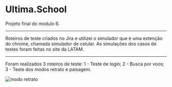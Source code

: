 # Ultima.School

Projeto final do modulo 6.
__________________________
Roteiros de teste criados no Jira e utilizei o simulador que é uma extenção do chrome, chamada simulador de celular.
As simulações dos casos de testes foram feitas no site da LATAM.
_________________________
Foram realizados 3 roteiros de teste:
1 - Teste de login;
2 - Busca por voos;
3 - Teste dos modos retrato e paisagem.

![modo retrato](https://user-images.githubusercontent.com/110741158/232952012-eef1111a-2a4b-48e9-a57b-74c4c80a0377.png)
